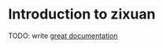 # Introduction to zixuan

TODO: write [great documentation](http://jacobian.org/writing/what-to-write/)
